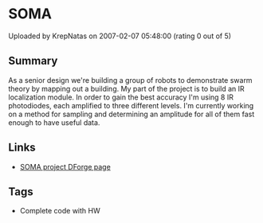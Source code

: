 # SOMA

Uploaded by KrepNatas on 2007-02-07 05:48:00 (rating 0 out of 5)

## Summary

As a senior design we're building a group of robots to demonstrate swarm theory by mapping out a building. My part of the project is to build an IR localization module. In order to gain the best accuracy I'm using 8 IR photodiodes, each amplified to three different levels. I'm currently working on a method for sampling and determining an amplitude for all of them fast enough to have useful data.

## Links

- [SOMA project DForge page](http://dforge.cse.ucsc.edu/projects/soma/)

## Tags

- Complete code with HW

